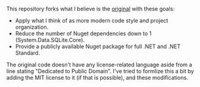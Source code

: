 This repository forks what I believe is the [original](https://github.com/andrew-su/SQLiteHelper) with these goals:
- Apply what I think of as more modern code style and project organization.
- Reduce the number of Nuget dependencies down to 1 (System.Data.SQLite.Core).
- Provide a publicly available Nuget package for full .NET and .NET Standard.

The original code doesn't have any license-related language aside from a line stating "Dedicated to Public Domain".  I've tried to formlize this a bit by adding the MIT license to it (if that is possible), and these modifications.
